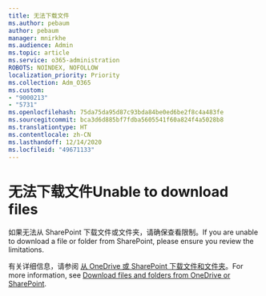 ```yaml
---
title: 无法下载文件
ms.author: pebaum
author: pebaum
manager: mnirkhe
ms.audience: Admin
ms.topic: article
ms.service: o365-administration
ROBOTS: NOINDEX, NOFOLLOW
localization_priority: Priority
ms.collection: Adm_O365
ms.custom:
- "9000213"
- "5731"
ms.openlocfilehash: 75da75da95d87c93bda84be0ed6be2f8c4a483fe
ms.sourcegitcommit: bca3d6d885bf7fdba5605541f60a824f4a5028b8
ms.translationtype: HT
ms.contentlocale: zh-CN
ms.lasthandoff: 12/14/2020
ms.locfileid: "49671133"
---
```

# <a name="unable-to-download-files"></a><span data-ttu-id="46f19-102">无法下载文件</span><span class="sxs-lookup"><span data-stu-id="46f19-102">Unable to download files</span></span>

<span data-ttu-id="46f19-103">如果无法从 SharePoint 下载文件或文件夹，请确保查看限制。</span><span class="sxs-lookup"><span data-stu-id="46f19-103">If you are unable to download a file or folder from SharePoint, please ensure you review the limitations.</span></span>

<span data-ttu-id="46f19-104">有关详细信息，请参阅 [从 OneDrive 或 SharePoint 下载文件和文件夹](https://support.office.com/article/download-files-and-folders-from-onedrive-or-sharepoint-5c7397b7-19c7-4893-84fe-d02e8fa5df05)。</span><span class="sxs-lookup"><span data-stu-id="46f19-104">For more information, see [Download files and folders from OneDrive or SharePoint](https://support.office.com/article/download-files-and-folders-from-onedrive-or-sharepoint-5c7397b7-19c7-4893-84fe-d02e8fa5df05).</span></span>
